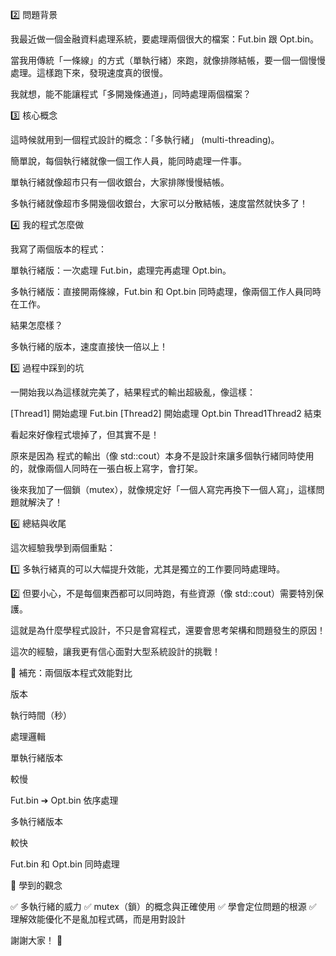 2️⃣ 問題背景

我最近做一個金融資料處理系統，要處理兩個很大的檔案：Fut.bin 跟 Opt.bin。

當我用傳統「一條線」的方式（單執行緒）來跑，就像排隊結帳，要一個一個慢慢處理。這樣跑下來，發現速度真的很慢。

我就想，能不能讓程式「多開幾條通道」，同時處理兩個檔案？

3️⃣ 核心概念

這時候就用到一個程式設計的概念：「多執行緒」 (multi-threading)。

簡單說，每個執行緒就像一個工作人員，能同時處理一件事。

單執行緒就像超市只有一個收銀台，大家排隊慢慢結帳。

多執行緒就像超市多開幾個收銀台，大家可以分散結帳，速度當然就快多了！

4️⃣ 我的程式怎麼做

我寫了兩個版本的程式：

單執行緒版：一次處理 Fut.bin，處理完再處理 Opt.bin。

多執行緒版：直接開兩條線，Fut.bin 和 Opt.bin 同時處理，像兩個工作人員同時在工作。

結果怎麼樣？

多執行緒的版本，速度直接快一倍以上！

5️⃣ 過程中踩到的坑

一開始我以為這樣就完美了，結果程式的輸出超級亂，像這樣：

[Thread1] 開始處理 Fut.bin
[Thread2] 開始處理 Opt.bin
Thread1Thread2 結束

看起來好像程式壞掉了，但其實不是！

原來是因為 程式的輸出（像 std::cout）本身不是設計來讓多個執行緒同時使用的，就像兩個人同時在一張白板上寫字，會打架。

後來我加了一個鎖（mutex），就像規定好「一個人寫完再換下一個人寫」，這樣問題就解決了！

6️⃣ 總結與收尾

這次經驗我學到兩個重點：

1️⃣ 多執行緒真的可以大幅提升效能，尤其是獨立的工作要同時處理時。

2️⃣ 但要小心，不是每個東西都可以同時跑，有些資源（像 std::cout）需要特別保護。

這就是為什麼學程式設計，不只是會寫程式，還要會思考架構和問題發生的原因！

這次的經驗，讓我更有信心面對大型系統設計的挑戰！

🎁 補充：兩個版本程式效能對比

版本

執行時間（秒）

處理邏輯

單執行緒版本

較慢

Fut.bin ➔ Opt.bin 依序處理

多執行緒版本

較快

Fut.bin 和 Opt.bin 同時處理

🎯 學到的觀念

✅ 多執行緒的威力
✅ mutex（鎖）的概念與正確使用
✅ 學會定位問題的根源
✅ 理解效能優化不是亂加程式碼，而是用對設計

謝謝大家！ 🎤